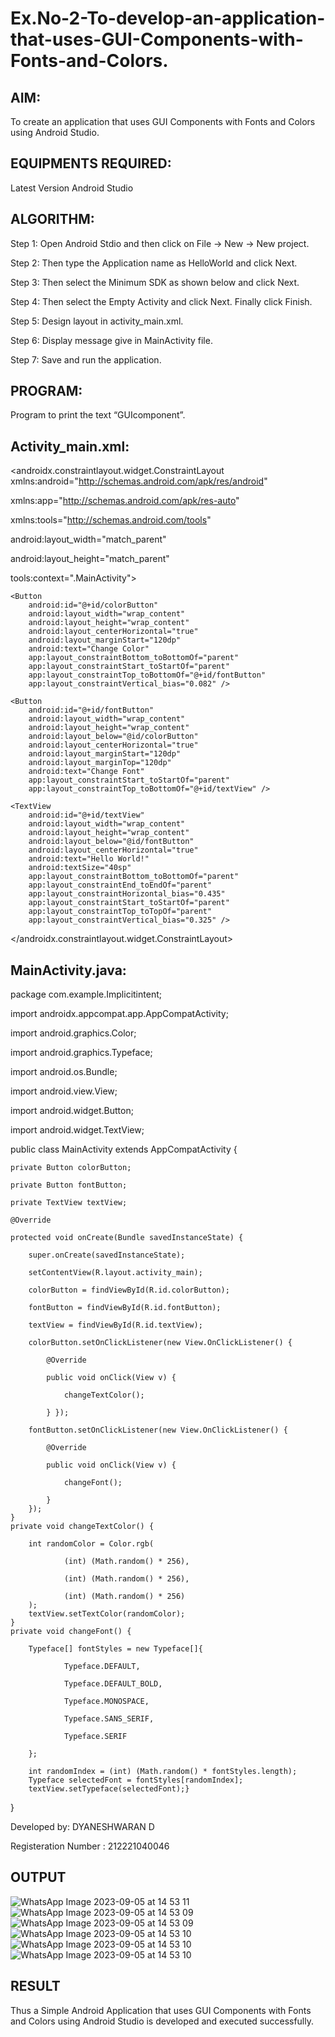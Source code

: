 # Ex.No-2-To-develop-an-application-that-uses-GUI-Components-with-Fonts-and-Colors.

## AIM:

To create an application that uses GUI Components with Fonts and Colors using Android Studio.

## EQUIPMENTS REQUIRED:

Latest Version Android Studio

## ALGORITHM:

Step 1: Open Android Stdio and then click on File -> New -> New project.

Step 2: Then type the Application name as HelloWorld and click Next.

Step 3: Then select the Minimum SDK as shown below and click Next.

Step 4: Then select the Empty Activity and click Next. Finally click Finish.

Step 5: Design layout in activity_main.xml.

Step 6: Display message give in MainActivity file.

Step 7: Save and run the application.

## PROGRAM:
Program to print the text “GUIcomponent”.
## Activity_main.xml:
<?xml version="1.0" encoding="utf-8"?>

<androidx.constraintlayout.widget.ConstraintLayout xmlns:android="http://schemas.android.com/apk/res/android"

xmlns:app="http://schemas.android.com/apk/res-auto"                                                                                     

xmlns:tools="http://schemas.android.com/tools"    

android:layout_width="match_parent"

android:layout_height="match_parent"    

tools:context=".MainActivity">
    

    <Button   
        android:id="@+id/colorButton"
        android:layout_width="wrap_content"
        android:layout_height="wrap_content"
        android:layout_centerHorizontal="true"
        android:layout_marginStart="120dp"
        android:text="Change Color"
        app:layout_constraintBottom_toBottomOf="parent"
        app:layout_constraintStart_toStartOf="parent"
        app:layout_constraintTop_toBottomOf="@+id/fontButton"
        app:layout_constraintVertical_bias="0.082" />

    <Button
        android:id="@+id/fontButton"
        android:layout_width="wrap_content"
        android:layout_height="wrap_content"
        android:layout_below="@id/colorButton"
        android:layout_centerHorizontal="true"
        android:layout_marginStart="120dp"
        android:layout_marginTop="120dp"
        android:text="Change Font"
        app:layout_constraintStart_toStartOf="parent"
        app:layout_constraintTop_toBottomOf="@+id/textView" />

    <TextView
        android:id="@+id/textView"
        android:layout_width="wrap_content"
        android:layout_height="wrap_content"
        android:layout_below="@id/fontButton"
        android:layout_centerHorizontal="true"
        android:text="Hello World!"
        android:textSize="40sp"
        app:layout_constraintBottom_toBottomOf="parent"
        app:layout_constraintEnd_toEndOf="parent"
        app:layout_constraintHorizontal_bias="0.435"
        app:layout_constraintStart_toStartOf="parent"
        app:layout_constraintTop_toTopOf="parent"
        app:layout_constraintVertical_bias="0.325" />

</androidx.constraintlayout.widget.ConstraintLayout>

## MainActivity.java:
package com.example.Implicitintent;

import androidx.appcompat.app.AppCompatActivity;

import android.graphics.Color;

import android.graphics.Typeface;

import android.os.Bundle;

import android.view.View;

import android.widget.Button;

import android.widget.TextView;

public class MainActivity extends AppCompatActivity {

    private Button colorButton;
    
    private Button fontButton;
    
    private TextView textView;
    
    @Override
    
    protected void onCreate(Bundle savedInstanceState) {
    
        super.onCreate(savedInstanceState);
        
        setContentView(R.layout.activity_main);
        
        colorButton = findViewById(R.id.colorButton);
        
        fontButton = findViewById(R.id.fontButton);
        
        textView = findViewById(R.id.textView);
        
        colorButton.setOnClickListener(new View.OnClickListener() {
        
            @Override
            
            public void onClick(View v) {
            
                changeTextColor();
                
            } });

        fontButton.setOnClickListener(new View.OnClickListener() {
        
            @Override
            
            public void onClick(View v) {
            
                changeFont();
                
            }
        });
    }
    private void changeTextColor() {
    
        int randomColor = Color.rgb(
        
                (int) (Math.random() * 256),
                
                (int) (Math.random() * 256),
                
                (int) (Math.random() * 256)
        );
        textView.setTextColor(randomColor);
    }
    private void changeFont() {
    
        Typeface[] fontStyles = new Typeface[]{
        
                Typeface.DEFAULT,
                
                Typeface.DEFAULT_BOLD,
                
                Typeface.MONOSPACE,
                
                Typeface.SANS_SERIF,
                
                Typeface.SERIF
                
        };

        int randomIndex = (int) (Math.random() * fontStyles.length);
        Typeface selectedFont = fontStyles[randomIndex];
        textView.setTypeface(selectedFont);}
   }


Developed by: DYANESHWARAN D

Registeration Number : 212221040046

## OUTPUT

![WhatsApp Image 2023-09-05 at 14 53 11](https://github.com/ThiruThanikaiarasu/Mobile-Application-Development/assets/126568917/0e2355e4-8190-45a0-9d30-8e691e576580)
![WhatsApp Image 2023-09-05 at 14 53 09](https://github.com/ThiruThanikaiarasu/Mobile-Application-Development/assets/126568917/1bc4d26b-7676-4ba4-ba38-3de382123b66)
![WhatsApp Image 2023-09-05 at 14 53 09](https://github.com/ThiruThanikaiarasu/Mobile-Application-Development/assets/126568917/4f5f5ac0-46ea-4fd5-8603-2ea4b87a71d1)
![WhatsApp Image 2023-09-05 at 14 53 10](https://github.com/ThiruThanikaiarasu/Mobile-Application-Development/assets/126568917/acda0ba9-46b4-43c7-8d02-26975084b174)
![WhatsApp Image 2023-09-05 at 14 53 10](https://github.com/ThiruThanikaiarasu/Mobile-Application-Development/assets/126568917/2494ec43-f2fe-44b5-8ce8-a6c66d27a296)
![WhatsApp Image 2023-09-05 at 14 53 10](https://github.com/ThiruThanikaiarasu/Mobile-Application-Development/assets/126568917/abed0926-7329-4f4e-a607-b59ffee7a220)



## RESULT
Thus a Simple Android Application that uses GUI Components with Fonts and Colors using Android Studio is developed and executed successfully.
